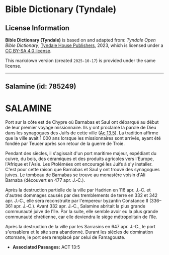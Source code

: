 # Bible Dictionary (Tyndale)

## License Information

**Bible Dictionary (Tyndale)** is based on and adapted from: _Tyndale Open Bible Dictionary_, [Tyndale House Publishers](https://tyndaleopenresources.com/), 2023, which is licensed under a [CC BY-SA 4.0 license](https://creativecommons.org/licenses/by-sa/4.0/legalcode.en).

This markdown version (created `2025-10-17`) is provided under the same license.



--------------------------------

## Salamine (id: 785249)

SALAMINE
========

Port sur la côte est de Chypre où Barnabas et Saul ont débarqué au début de leur premier voyage missionnaire. Ils y ont proclamé la parole de Dieu dans les synagogues des Juifs de cette ville ([Ac 13\.5](https://ref.ly/Acts13:5)). La tradition affirme que la ville avait 1 000 ans lorsque les missionnaires sont arrivés, ayant été fondée par Teucer après son retour de la guerre de Troie.

Pendant des siècles, il s'agissait d'un port maritime majeur, expédiant du cuivre, du bois, des céramiques et des produits agricoles vers l'Europe, l'Afrique et l'Asie. Les Ptolémées ont encouragé les Juifs à s'y installer. C'est pour cette raison que Barnabas et Saul y ont trouvé des synagogues juives. Le tombeau de Barnabas se trouve au monastère voisin d'Ali Barnaba (découvert en 477 apr. J.‑C.).

Après la destruction partielle de la ville par Hadrien en 116 apr. J.‑C. et d'autres dommages causés par des tremblements de terre en 332 et 342 apr. J.‑C., elle sera reconstruite par l'empereur byzantin Constance II (336–361 apr. J.‑C.). Avant 332 apr. J.‑C., Salamine abritait la plus grande communauté juive de l'île. Par la suite, elle semble avoir eu la plus grande communauté chrétienne, car elle deviendra le siège métropolitain de l'île.

Après la destruction de la ville par les Sarrasins en 647 apr. J.‑C., le port s'ensablera et le site sera abandonné. Durant les siècles de domination ottomane, le port sera remplacé par celui de Famagouste.

* **Associated Passages:** ACT 13:5

